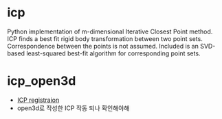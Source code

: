 # icp
Python implementation of m-dimensional Iterative Closest Point method.  ICP finds a best fit rigid body transformation between two point sets.  Correspondence between the points is not assumed. Included is an SVD-based least-squared best-fit algorithm for corresponding point sets.


# icp_open3d
- [ICP registraion](http://www.open3d.org/docs/0.7.0/tutorial/Basic/icp_registration.html#point-to-point-icp)
- open3d로 작성한 ICP 작동 되나 확인해야해
